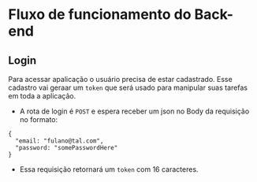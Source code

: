 # Fluxo de funcionamento do Back-end

## Login

Para acessar apalicação o usuário precisa de estar cadastrado. Esse cadastro vai geraar um `token` que será usado para manipular suas tarefas em toda a aplicação.

- A rota de  login é `POST` e espera receber um json no Body da requisição no formato:

```
{
  "email: "fulano@tal.com",
  "password: "somePasswordHere"
}
``` 
- Essa requisição retornará um `token` com 16 caracteres.